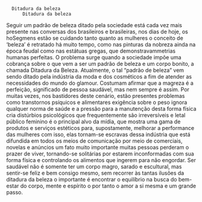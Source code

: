       Ditadura da beleza
          Ditadura da beleza
Seguir um padrão de beleza ditado pela sociedade está cada vez mais presente nas conversas dos brasileiros e brasileiras,  nos dias de hoje, os hoSegmens estão se cuidando tanto quanto as mulheres o conceito de ‘beleza’ é retratado há muito tempo, como nas pinturas da nobreza ainda na época feudal como nas estátuas gregas, que demonstravammetrias humanas perfeitas.
O problema surge quando a sociedade impõe uma cobrança sobre o que vem a ser um padrão de beleza e um corpo bonito, a chamada Ditadura da Beleza. Atualmente, o tal “padrão de beleza” vem sendo ditado pela indústria da moda e dos cosméticos a fim de atender as necessidades do mundo do glamour.
Costumam afirmar que a magreza é a perfeição, significado de pessoa saudável, mas nem sempre é assim. Por muitas vezes, nos bastidores deste cenário, estão presentes problemas como transtornos psíquicos e alimentares exigência sobre o peso ignora qualquer norma de saúde e a pressão para a manutenção desta forma física cria distúrbios psicológicos que frequentemente são irreversíveis e letal público feminino é o principal alvo da mídia, que mostra uma gama de produtos e serviços estéticos para, supostamente, melhorar a performance das mulheres com isso, elas tornam-se escravas dessa indústria que está difundida em todos os meios de comunicação por meio de comerciais, novelas e anúncios um fato muito importante muitas pessoas perderam o prazer de viver, tornando-se solitárias por estarem inconformadas com sua forma física e controlando os alimentos que ingerem para não engordar.
Ser saudável não é somente ter um corpo magro, sarado e escultural, mas sentir-se feliz e bem consigo mesmo, sem recorrer às tantas ilusões da ditadura da beleza o importante é encontrar o equilíbrio na busca do bem-estar do corpo, mente e espírito o por tanto o amor a si mesma e um grande passo.
 

